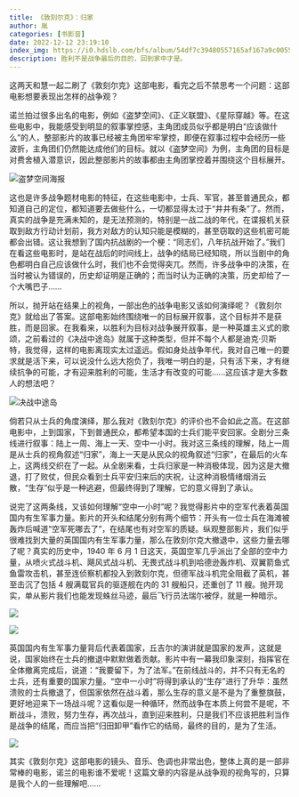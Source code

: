 ```yaml
---
title: 《敦刻尔克》：归家
author: 胤
categories: [书影音]
date: 2022-12-12 23:19:10
index_img: https://i0.hdslb.com/bfs/album/54df7c39480557165af167a9c005550ef7c9c9ff.jpg@600w.webp
description: 胜利不是战争最后的目的，回到家中才是。
---
```


这两天和慧一起二刷了《敦刻尔克》这部电影，看完之后不禁思考一个问题：这部电影想要表现出怎样的战争观？

诺兰拍过很多出名的电影，例如《盗梦空间》、《正义联盟》、《星际穿越》等。在这些电影中，我能感受到明显的叙事掌控感，主角团成员似乎都是明白“应该做什么”的人，整部影片的故事已经被主角团牢牢掌控，即便在叙事过程中会经历一些波折，主角团们仍然能达成他们的目标。就以《盗梦空间》为例，主角团的目标是对费舍植入潜意识，因此整部影片的故事都由主角团掌控着并围绕这个目标展开。

![盗梦空间海报](https://i0.hdslb.com/bfs/album/3352639c66914394fbf1a859ce489d234df21f97.jpg@600w.webp)

这也是许多战争题材电影的特征，在这些电影中，士兵、军官，甚至普通民众，都知道自己的定位，都知道要去做些什么，一切都显得太过于“井井有条”了。然而，真实的战争是充满未知的，是无法预测的，特别是一战二战的年代，在谍报机关获取到敌方行动计划前，我方对敌方的认知只能是模糊的，甚至窃取的这些机密可能都会出错。这让我想到了国内抗战剧的一个梗：“同志们，八年抗战开始了。”我们在看这些电影时，是站在战后的时间线上，战争的结局已经知晓，所以当剧中的角色都明白自己应该做什么时，我们也不会觉得突兀。然而，许多战争中的决策，在当时被认为错误的，历史却证明是正确的；而当时认为正确的决策，历史却给了一个大嘴巴子......

所以，抛开站在结果上的视角，一部出色的战争电影又该如何演绎呢？《敦刻尔克》就给出了答案。这部电影始终围绕唯一的目标展开叙事，这个目标并不是获胜，而是回家。在我看来，以胜利为目标对战争展开叙事，是一种英雄主义式的歌颂，之前看过的《决战中途岛》就属于这种类型，但并不每个人都是迪克·贝斯特，我觉得，这样的电影离现实太过遥远。假如身处战争年代，我对自己唯一的要求就是活下来，可以说没什么远大抱负了，我唯一明白的是，只有活下来，才有继续抗争的可能，才有迎来胜利的可能，生活才有改变的可能......这应该才是大多数人的想法吧？

![决战中途岛](https://i0.hdslb.com/bfs/album/efa8b7fb596aff3afe0cce9fc6ea9889fc1ec308.jpg@600w.webp)

倘若只从士兵的角度演绎，那么我对《敦刻尔克》的评价也不会如此之高。在这部电影中，上到国家，下到普通民众，都希望本国的士兵们能平安回家。全剧分三条线进行叙事：陆上一周、海上一天、空中一小时。我对这三条线的理解，陆上一周是从士兵的视角叙述“归家”，海上一天是从民众的视角叙述“归家”，在最后的火车上，这两线交织在了一起。从全剧来看，士兵归家是一种消极体现，因为这是大撤退，打了败仗，但民众看到士兵平安归来后的庆祝，让这种消极情绪烟消云散，“生存”似乎是一种逃避，但最终得到了理解，它的意义得到了承认。

说完了这两条线，又该如何理解“空中一小时”呢？我觉得影片中的空军代表着英国国内有生军事力量。影片的开头和结尾分别有两个细节：开头有一位士兵在海滩被轰炸后喊道“空军死哪去了”，在结尾也有对空军的质疑。纵观整部影片，我们似乎很难找到大量的英国国内有生军事力量，那么在敦刻尔克大撤退中，这些力量去哪了呢？真实的历史中，1940 年 6 月 1 日这天，英国空军几乎派出了全部的空中力量，从喷火式战斗机、飓风式战斗机、无畏式战斗机到哈德逊轰炸机、双翼箭鱼式鱼雷攻击机，甚至连侦察机都投入到敦刻尔克，但德军战斗机完全阻截了英机，甚至击沉了包括 4 艘满载官兵的驱逐舰在内的 31 艘船只，还重创了 11 艘。抛开现实，单从影片我们也能发现蛛丝马迹，最后飞行员法瑞尓被俘，就是一种暗示。

![](https://i0.hdslb.com/bfs/album/e79829515983fbde2dc08c5b80ab9dd498441cfa.png@600w.webp)

![](https://i0.hdslb.com/bfs/album/29f03a6f03bba7e93912523843d0e273349c88a8.png@600w.webp)

英国国内有生军事力量背后代表着国家，丘吉尔的演讲就是国家的发声，这就是说，国家始终在士兵的撤退中默默做着贡献。影片中有一幕我印象深刻，指挥官在全体撤离完成后，说道：“我要留下，为了法军。”在前线战斗的，并不只有无名的士兵，还有重要的国家力量。“空中一小时”将得到承认的“生存”进行了升华：虽然溃败的士兵撤退了，但国家依然在战斗着，那么生存的意义是不是为了重整旗鼓，更好地迎来下一场战斗呢？这看似是一种循环，然而战争在本质上何尝不是呢，不断战斗，溃败，努力生存，再次战斗，直到迎来胜利，只是我们不应该把胜利当作是战争的结尾，而应当把“归田卸甲”看作它的结局，最终的目的，是为了生活。

![](https://i0.hdslb.com/bfs/album/b09c60e2b63781df3acdeebc77532c0095ccec76.png@600w.webp)

其实《敦刻尔克》这部电影的镜头、音乐、色调也非常出色，整体上真的是一部非常棒的电影，诺兰的电影谁不爱呢！这篇文章的内容是从战争观的视角写的，只算是我个人的一些理解吧......
